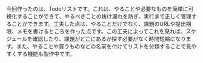 今回作ったのは、Todoリストです。これは、やることや必要なものを簡単に可視化することができて、やるべきことの抜け漏れを防ぎ、実行まで正しく管理することができます。工夫した点は、やることだけでなく、課題のURLや提出期限、メモを書けるところを作った点です。この工夫によってこれを見れば、スケジュールを確認したり、課題がどこにあるか探す必要がなく時間短縮になります。また、やることや買うものなどの名前を付けてリストを分類することで見やすくする機能も製作中です。

<!--
**Takiwaki-Tetta0408/Takiwaki-Tetta0408** is a ✨ _special_ ✨ repository because its `README.md` (this file) appears on your GitHub profile.

Here are some ideas to get you started:

- 🔭 I’m currently working on ...
- 🌱 I’m currently learning ...
- 👯 I’m looking to collaborate on ...
- 🤔 I’m looking for help with ...
- 💬 Ask me about ...
- 📫 How to reach me: ...
- 😄 Pronouns: ...
- ⚡ Fun fact: ...
-->
